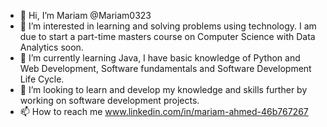 - 👋 Hi, I’m Mariam @Mariam0323
- 👀 I’m interested in learning and solving problems using technology. I am due to start a part-time masters course on Computer Science with Data Analytics soon.
- 🌱 I’m currently learning Java, I have basic knowledge of Python and Web Development, Software fundamentals and Software Development Life Cycle.
- 💞️ I’m looking to learn and develop my knowledge and skills further by working on software development projects.
- 📫 How to reach me www.linkedin.com/in/mariam-ahmed-46b767267

<!---
Mariam0323/Mariam0323 is a ✨ special ✨ repository because its `README.md` (this file) appears on your GitHub profile.
You can click the Preview link to take a look at your changes.
--->
